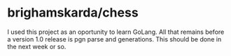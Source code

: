 # brighamskarda/chess
I used this project as an oportunity to learn GoLang. All that remains before a version 1.0 release is pgn parse and generations. This should be done in the next week or so.
